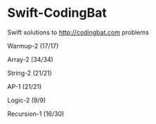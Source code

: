 # Swift-CodingBat
Swift solutions to http://codingbat.com problems

Warmup-2 (17/17)

Array-2 (34/34)

String-2 (21/21)

AP-1 (21/21)

Logic-2 (9/9)

Recursion-1 (16/30)
